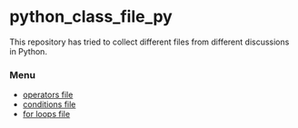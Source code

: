 # python_class_file_py

This repository has tried to collect different files from different discussions in Python.

### Menu
+ <a href="https://github.com/AMRHiwa/python_class_file_py/blob/main/operators.py">operators file</a>
+ <a href="https://github.com/AMRHiwa/python_class_file_py/blob/main/conditions%20session.py">conditions file</a>
+ <a href="https://github.com/AMRHiwa/python_class_file_py/blob/main/for_loops.py">for loops file</a>